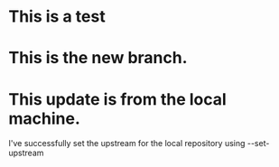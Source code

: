 # This is a test
# This is the new branch.
# This update is from the local machine.
I've successfully set the upstream for the local repository using --set-upstream
